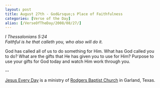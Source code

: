 ```yaml
---
layout: post
title: August 27th - God&rsquo;s Place of Faithfulness
categories: [Verse of the Day]
alias: [/VerseOfTheDay/2008/08/27/]
---
```


_I Thessalonians 5:24  
Faithful is he that calleth you, who also will do it._

God has called all of us to do something for Him. What has God
called you to do? What are the gifts that He has given you to use for
Him? Purpose to use your gifts for God today and watch Him work
through you.

 --

<a href=http://jesuseveryday.net>Jesus Every Day</a> is a ministry of <a href=http://rodgersbaptist.net>Rodgers Baptist Church</a> in Garland, Texas.
